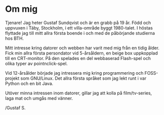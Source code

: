 Om mig
==========================

Tjenare! Jag heter Gustaf Sundqvist och är en grabb på 19 år. Född och uppvuxen i Täby, Stockholm, i ett villa-område byggt 1980-talet. I höstas flyttade jag till mitt allra första boende i och med de påbörjande studierna hos BTH. 

Mitt intresse kring datorer och webben har varit med mig från en tidig ålder. Fick min allra första persondator vid 5-årsåldern, en beige box uppkopplad till en CRT-monitor. På den spelades en del webbaserad Flash-spel och olika typer av pointnclick-spel.

Vid 12-årsålder började jag intressera mig kring programmering och FOSS-projekt som GNU/Linux. Det allra första språket som jag lekt runt i var Python och en bit Java.

Utöver minna intressen inom datorer, gillar jag att kolla på film/tv-series, laga mat och umgås med vänner. 

/Gustaf S.
